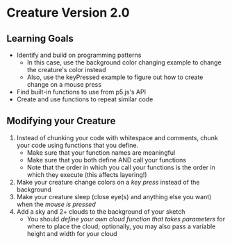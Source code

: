 # Creature Version 2.0

## Learning Goals
- Identify and build on programming patterns
    - In this case, use the background color changing example to change the creature's color instead
    - Also, use the keyPressed example to figure out how to create change on a mouse press
- Find built-in functions to use from p5.js's API
- Create and use functions to repeat similar code

## Modifying your Creature
1. Instead of chunking your code with whitespace and comments, chunk your code using functions that you define.
    - Make sure that your function names are meaningful
    - Make sure that you both define AND call your functions
    - Note that the order in which you call your functions is the order in which they execute (this affects layering!)
1. Make your creature change colors on a _key press_ instead of the background
1. Make your creature sleep (close eye(s) and anything else you want) when the _mouse is pressed_
1. Add a sky and 2+ clouds to the background of your sketch
    - You should _define your own cloud function that takes  parameters_ for where to place the cloud; optionally, you may also pass a variable height and width for your cloud
